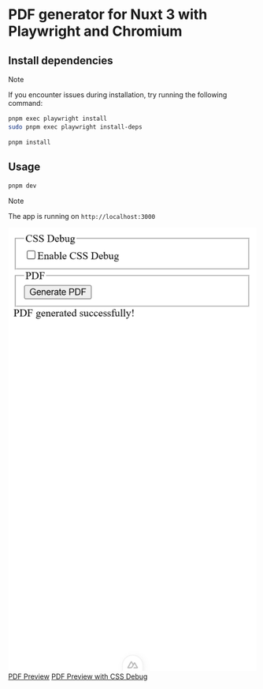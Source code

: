 # PDF generator for Nuxt 3 with Playwright and Chromium

## Install dependencies

> [!NOTE]
> If you encounter issues during installation, try running the following command:
>
> ```bash
> pnpm exec playwright install
> sudo pnpm exec playwright install-deps
> ```

```bash
pnpm install
```

## Usage

```bash
pnpm dev
```

> [!NOTE]
> The app is running on `http://localhost:3000`

![Mobile Screenshot](<images/localhost_3000_(iPhone SE).png>)
[PDF Preview](images/661fca8b-3bb8-43ac-a36c-e685036a01ba.pdf)
[PDF Preview with CSS Debug](images/bd2e2c67-c012-4d44-b8eb-b5ac4ebf99bd.pdf)
